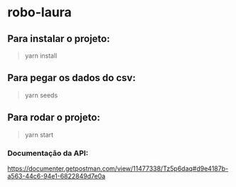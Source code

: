 # robo-laura

## Para instalar o projeto:

> yarn install

## Para pegar os dados do csv:

> yarn seeds

## Para rodar o projeto:

> yarn start


### Documentação da API:

https://documenter.getpostman.com/view/11477338/Tz5p6daq#d9e4187b-a563-44c6-94e1-6822849d7e0a
